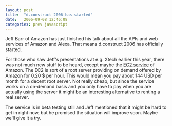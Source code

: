 ```yaml
---
layout: post
title:  "d.construct 2006 has started"
date:   2006-09-08 12:46:08
categories: prev javascript
---
```

Jeff Barr of Amazon has just finished his talk about all the APIs and web services of Amazon and Alexa. That means d.construct 2006 has officially started. 

For those who saw Jeff's presentations at e.g. Xtech earlier this year, there was not much new stuff to be heard, except maybe the [EC2 service][1] of Amazon. The EC2 is sort of a root server providing on demand offered by Amazon for 0.20 $ per hour. This would mean you pay about 144 USD per month for a decent root server. Not really cheap, but since the service works on a on-demand basis and you only have to pay when you are actually using the server it might be an interesting alternative to renting a real server. 

The service is in beta testing still and Jeff mentioned that it might be hard to get in right now, but he promised the situation will improve soon. Maybe we'll give it a try.

[1]: http://docs.amazonwebservices.com/AmazonEC2/dg/2006-06-26/